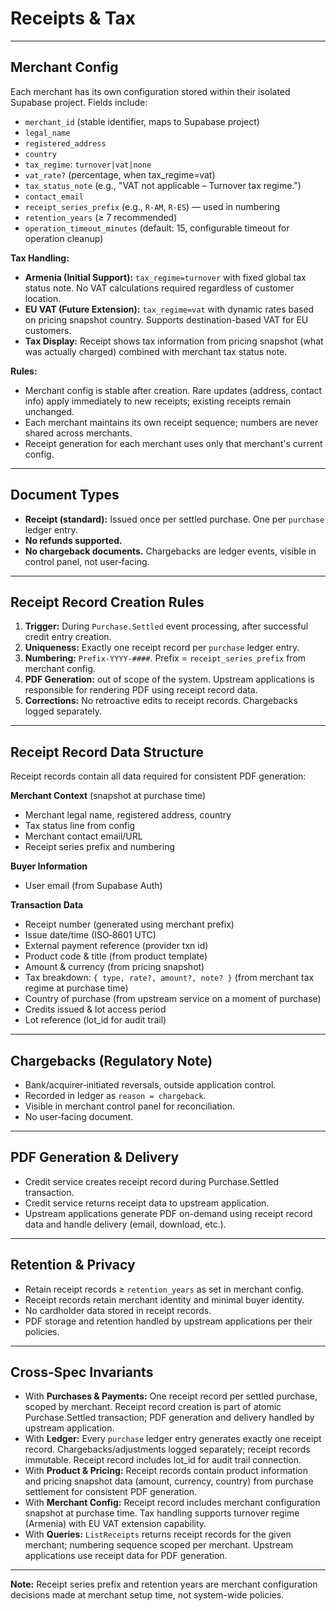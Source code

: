 # Receipts & Tax

---

## Merchant Config
Each merchant has its own configuration stored within their isolated Supabase project. Fields include:
- `merchant_id` (stable identifier, maps to Supabase project)
- `legal_name`
- `registered_address`
- `country`
- `tax_regime`: `turnover|vat|none`
- `vat_rate?` (percentage, when tax_regime=vat)
- `tax_status_note` (e.g., "VAT not applicable – Turnover tax regime.")
- `contact_email`
- `receipt_series_prefix` (e.g., `R-AM`, `R-ES`) — used in numbering
- `retention_years` (≥ 7 recommended)
- `operation_timeout_minutes` (default: 15, configurable timeout for operation cleanup)

**Tax Handling:**
- **Armenia (Initial Support):** `tax_regime=turnover` with fixed global tax status note. No VAT calculations required regardless of customer location.
- **EU VAT (Future Extension):** `tax_regime=vat` with dynamic rates based on pricing snapshot country. Supports destination-based VAT for EU customers.
- **Tax Display:** Receipt shows tax information from pricing snapshot (what was actually charged) combined with merchant tax status note.

**Rules:**
- Merchant config is stable after creation. Rare updates (address, contact info) apply immediately to new receipts; existing receipts remain unchanged.
- Each merchant maintains its own receipt sequence; numbers are never shared across merchants.
- Receipt generation for each merchant uses only that merchant's current config.

---

## Document Types
- **Receipt (standard):** Issued once per settled purchase. One per `purchase` ledger entry.
- **No refunds supported.**
- **No chargeback documents.** Chargebacks are ledger events, visible in control panel, not user‑facing.

---

## Receipt Record Creation Rules
1. **Trigger:** During `Purchase.Settled` event processing, after successful credit entry creation.
2. **Uniqueness:** Exactly one receipt record per `purchase` ledger entry.
3. **Numbering:** `Prefix-YYYY-####`. Prefix = `receipt_series_prefix` from merchant config.
4. **PDF Generation:** out of scope of the system. Upstream applications is responsible for rendering PDF using receipt record data.
5. **Corrections:** No retroactive edits to receipt records. Chargebacks logged separately.

---

## Receipt Record Data Structure
Receipt records contain all data required for consistent PDF generation:

**Merchant Context** (snapshot at purchase time)
- Merchant legal name, registered address, country
- Tax status line from config
- Merchant contact email/URL
- Receipt series prefix and numbering

**Buyer Information**
- User email (from Supabase Auth)

**Transaction Data**
- Receipt number (generated using merchant prefix)
- Issue date/time (ISO‑8601 UTC)
- External payment reference (provider txn id)
- Product code & title (from product template)
- Amount & currency (from pricing snapshot)
- Tax breakdown: `{ type, rate?, amount?, note? }` (from merchant tax regime at purchase time)
- Country of purchase (from upstream service on a moment of purchase)
- Credits issued & lot access period
- Lot reference (lot_id for audit trail)

---

## Chargebacks (Regulatory Note)
- Bank/acquirer‑initiated reversals, outside application control.
- Recorded in ledger as `reason = chargeback`.
- Visible in merchant control panel for reconciliation.
- No user‑facing document.

---

## PDF Generation & Delivery
- Credit service creates receipt record during Purchase.Settled transaction.
- Credit service returns receipt data to upstream application.
- Upstream applications generate PDF on-demand using receipt record data and handle delivery (email, download, etc.).

---

## Retention & Privacy
- Retain receipt records ≥ `retention_years` as set in merchant config.
- Receipt records retain merchant identity and minimal buyer identity.
- No cardholder data stored in receipt records.
- PDF storage and retention handled by upstream applications per their policies.

---

## Cross‑Spec Invariants
- With **Purchases & Payments:** One receipt record per settled purchase, scoped by merchant. Receipt record creation is part of atomic Purchase.Settled transaction; PDF generation and delivery handled by upstream application.
- With **Ledger:** Every `purchase` ledger entry generates exactly one receipt record. Chargebacks/adjustments logged separately; receipt records immutable. Receipt record includes lot_id for audit trail connection.
- With **Product & Pricing:** Receipt records contain product information and pricing snapshot data (amount, currency, country) from purchase settlement for consistent PDF generation.
- With **Merchant Config:** Receipt record includes merchant configuration snapshot at purchase time. Tax handling supports turnover regime (Armenia) with EU VAT extension capability.
- With **Queries:** `ListReceipts` returns receipt records for the given merchant; numbering sequence scoped per merchant. Upstream applications use receipt data for PDF generation.

---

**Note:** Receipt series prefix and retention years are merchant configuration decisions made at merchant setup time, not system-wide policies.

